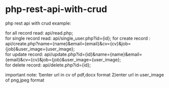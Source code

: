 # php-rest-api-with-crud
php rest api with crud
example:

for all record read: api/read.php;            
for single record read: api/single_user.php?id={id};
for create record : api/create.php?name={name}&email={email}&cv={cv}&job={job}&user_image={user_image};                                                  
for update record: api/update.php?id={id}&name={name}&email={email}&cv={cv}&job={job}&user_image={user_image};                                                                                        
for delete record: api/delete.php?id={id};

important note:
1)enter url in cv of pdf,docx format
2)enter url in user_image of png,jpeg format
